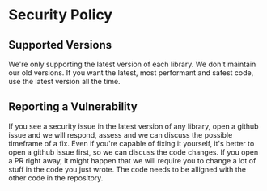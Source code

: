 # Security Policy

## Supported Versions

We're only supporting the latest version of each library. We don't maintain our old versions. If you want the latest, most performant and safest code, use the latest version all the time.

## Reporting a Vulnerability

If you see a security issue in the latest version of any library, open a github issue and we will respond, assess and we can discuss the possible timeframe of a fix. 
Even if you're capable of fixing it yourself, it's better to open a github issue first, so we can discuss the code changes. If you open a PR right away, it might happen that we will require you to change a lot of stuff in the code you just wrote. The code needs to be alligned with the other code in the repository.

